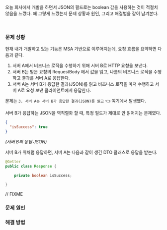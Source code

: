 오늘 회사에서 개발을 하면서 JSON의 필드로는 boolean 값을 사용하는 것이 적절치 않음을 느꼈다.
왜 그렇게 느꼈는지 문제 상황과 원인, 그리고 해결법을 같이 남겨본다.

<br>

### 문제 상황

현재 내가 개발하고 있는 기능은 MSA 기반으로 이루어지는데, 요청 흐름을 요약하면 다음과 같다.

1. 서버 A에서 비즈니스 로직을 수행하기 위해 서버 B로 HTTP 요청을 보낸다.
2. 서버 B는 받은 요청의 RequestBody 에서 값을 읽고, 나름의 비즈니스 로직을 수행하고 결과를 서버 A로 응답한다.
3. 서버 A는 서버 B가 응답한 결과(JSON)를 읽고 비즈니스 로직을 마저 수행하고 서버 A로 요청 보낸 클라이언트에게 응답한다.

문제는 `3. 서버 A는 서버 B가 응답한 결과(JSON)를 읽고` 👈 여기에서 발생했다.

서버 B가 응답하는 JSON을 역직렬화 할 때, 특정 필드가 제대로 안 읽어지는 문제였다. 

```json
{
  "isSuccess": true
}
```

_(서버 B의 응답 JSON)_

서버 B가 위처럼 응답하면, 서버 A는 다음과 같이 생긴 DTO 클래스로 응답을 받는다.

```java
@Getter
public class Response {
    
    private boolean isSuccess;
    
}
```

// FIXME

### 문제 원인


### 해결 방법